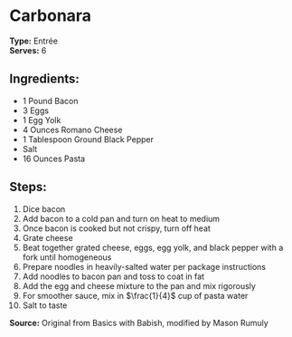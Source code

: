 # Carbonara

**Type:** Entrée\
**Serves:** 6

## Ingredients:
- 1 Pound Bacon
- 3 Eggs
- 1 Egg Yolk
- 4 Ounces Romano Cheese
- 1 Tablespoon Ground Black Pepper
- Salt
- 16 Ounces Pasta

## Steps:
1. Dice bacon
2. Add bacon to a cold pan and turn on heat to medium
3. Once bacon is cooked but not crispy, turn off heat
4. Grate cheese
5. Beat together grated cheese, eggs, egg yolk, and black pepper with a fork until homogeneous
6. Prepare noodles in heavily-salted water per package instructions
7. Add noodles to bacon pan and toss to coat in fat
8. Add the egg and cheese mixture to the pan and mix rigorously
9. For smoother sauce, mix in $\frac{1}{4}$ cup of pasta water
10. Salt to taste

**Source:** Original from Basics with Babish, modified by Mason Rumuly
